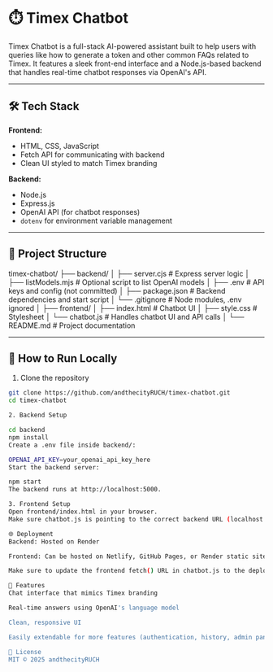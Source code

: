 # ⏱️ Timex Chatbot

Timex Chatbot is a full-stack AI-powered assistant built to help users with queries like how to generate a token and other common FAQs related to Timex. It features a sleek front-end interface and a Node.js-based backend that handles real-time chatbot responses via OpenAI's API.

---

## 🛠 Tech Stack

**Frontend:**
- HTML, CSS, JavaScript
- Fetch API for communicating with backend
- Clean UI styled to match Timex branding

**Backend:**
- Node.js
- Express.js
- OpenAI API (for chatbot responses)
- `dotenv` for environment variable management

---

## 📁 Project Structure

timex-chatbot/
├── backend/
│ ├── server.cjs # Express server logic
│ ├── listModels.mjs # Optional script to list OpenAI models
│ ├── .env # API keys and config (not committed)
│ ├── package.json # Backend dependencies and start script
│ └── .gitignore # Node modules, .env ignored
│
├── frontend/
│ ├── index.html # Chatbot UI
│ ├── style.css # Stylesheet
│ └── chatbot.js # Handles chatbot UI and API calls
│
└── README.md # Project documentation



---

## 🚀 How to Run Locally

1. Clone the repository
```bash
git clone https://github.com/andthecityRUCH/timex-chatbot.git
cd timex-chatbot

2. Backend Setup

cd backend
npm install
Create a .env file inside backend/:

OPENAI_API_KEY=your_openai_api_key_here
Start the backend server:

npm start
The backend runs at http://localhost:5000.

3. Frontend Setup
Open frontend/index.html in your browser.
Make sure chatbot.js is pointing to the correct backend URL (localhost:5000 or your deployed Render URL).

🌐 Deployment
Backend: Hosted on Render

Frontend: Can be hosted on Netlify, GitHub Pages, or Render static site

Make sure to update the frontend fetch() URL in chatbot.js to the deployed backend URL.

🧠 Features
Chat interface that mimics Timex branding

Real-time answers using OpenAI's language model

Clean, responsive UI

Easily extendable for more features (authentication, history, admin panel, etc.)

📄 License
MIT © 2025 andthecityRUCH
